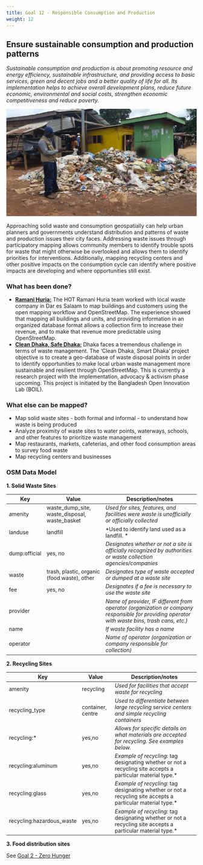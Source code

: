 ```yaml
---
title: Goal 12 - Responsible Consumption and Production
weight: 12
---
```


## Ensure sustainable consumption and production patterns

_Sustainable consumption and production is about promoting resource and energy efficiency, sustainable infrastructure, and providing access to basic services, green and decent jobs and a better quality of life for all. Its implementation helps to achieve overall development plans, reduce future economic, environmental and social costs, strengthen economic competitiveness and reduce poverty._

![](/images/part-iv/waste_mapping.jpeg)

Approaching solid waste and consumption geospatially can help urban planners and governments understand distribution and patterns of waste and production issues their city faces. Addressing waste issues through participatory mapping allows community members to identify trouble spots for waste that might otherwise be overlooked and allows them to identify priorities for interventions. Additionally, mapping recycling centers and other positive impacts on the consumption cycle can identify where positive impacts are developing and where opportunities still exist. 


### What has been done?



*   **[Ramani Huria:](http://ramanihuria.org/tabata-trash-mapping-data-for-solid-waste-management-in-informal-settlements/)** The HOT Ramani Huria team worked with local waste company in Dar es Salaam to map buildings and customers using the open mapping workflow and OpenStreetMap. The experience showed that mapping all buildings and units, and providing information in an organized database format allows a collection firm to increase their revenue, and to make that revenue more predictable using OpenStreetMap. 
*   **[Clean Dhaka, Safe Dhaka:](https://boiledbhoot.org/)** Dhaka faces a tremendous challenge in terms of waste management. The ‘Clean Dhaka, Smart Dhaka’ project objective is to create a geo-database of waste disposal points in order to identify opportunities to make local urban waste management more sustainable and resilient through OpenStreetMap. This is currently a research project with the implementation, advocacy & activism phase upcoming. This project is initiated by the Bangladesh Open Innovation Lab (BOIL).


### What else can be mapped?



*   Map solid waste sites - both formal and informal - to understand how waste is being produced
*   Analyze proximity of waste sites to water points, waterways, schools, and other features to prioritize waste management
*   Map restaurants, markets, cafeterias, and other food consumption areas to survey food waste
*   Map recycling centers and businesses


### OSM Data Model

**1. Solid Waste Sites** <br>

|  Key | Value | Description/notes |
| --- | --- | --- |
|  amenity | waste_dump_site, waste_disposal, waste_basket | *Used for sites, features, and facilities were waste is unofficially or officially collected* |
|  landuse | landfill | *Used to identify land used as a landfill. * |
|  dump:official | yes, no | *Designates whether or not a site is officially recognized by authorities or waste collection agencies/companies* |
|  waste | trash, plastic, organic (food waste), other | *Designates type of waste accepted or dumped at a waste site* |
|  fee | yes, no | *Designates if a fee is necessary to use the waste site* |
|  provider | <name of provider> | *Name of provider, IF different from operator (organization or company responsible for providing operator with waste bins, trash cans, etc.)* |
|  name | <name of waste facility> | *If waste facility has a name* |
|  operator | <name of operator of facility> | *Name of operator (organization or company responsible for collection)* |

**2. Recycling Sites** <br>

|  Key | Value | Description/notes |
| --- | --- | --- |
|  amenity | recycling | *Used for facilities that accept waste for recycling* |
|  recycling_type | container, centre | *Used to differentiate between large recycling service centers and simple recycling containers* |
|  recycling:* | yes,no | *Allows for specific details on what materials are accepted for recycling. See examples below.* |
|  recycling:aluminum | yes,no | *Example of recycling:* tag designating whether or not a recycling site accepts a particular material type.* |
|  recycling:glass | yes,no | *Example of recycling:* tag designating whether or not a recycling site accepts a particular material type.* |
|  recycling:hazardous_waste | yes,no | *Example of recycling:* tag designating whether or not a recycling site accepts a particular material type.* |

**3. Food distribution sites** <br>

See [Goal 2 - Zero Hunger](https://hotosm.github.io/gpsdd-documentation/pages/part-iv-using-open-data-and-maps-to-meet-and-monitor-sdgs/sdg-goal-2/)
